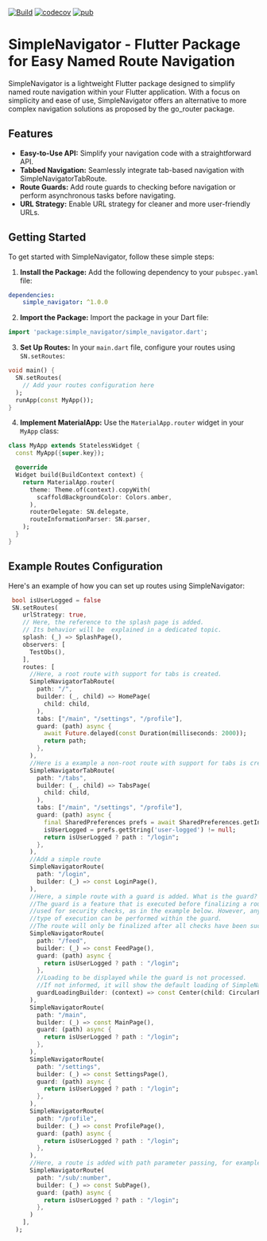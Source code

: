 
[![Build](https://github.com/michaelopes/simple_navigator/actions/workflows/build.yaml/badge.svg)](https://github.com/michaelopes/simple_navigator/actions/workflows/build.yaml) [![codecov](https://codecov.io/gh/michaelopes/simple_navigator/graph/badge.svg?token=7AS82WFNNW)](https://codecov.io/gh/michaelopes/simple_navigator)
[![pub](https://img.shields.io/pub/v/simple_navigator.svg?color=success)](https://pub.dev/packages/simple_navigator)

# SimpleNavigator - Flutter Package for Easy Named Route Navigation

SimpleNavigator is a lightweight Flutter package designed to simplify named route navigation within your Flutter application. With a focus on simplicity and ease of use, SimpleNavigator offers an alternative to more complex navigation solutions as proposed by the go_router package.

## Features
- **Easy-to-Use API:** Simplify your navigation code with a straightforward API.
- **Tabbed Navigation:** Seamlessly integrate tab-based navigation with SimpleNavigatorTabRoute.
- **Route Guards:** Add route guards to checking before navigation or perform asynchronous tasks before navigating.
- **URL Strategy:** Enable URL strategy for cleaner and more user-friendly URLs.

## Getting Started
To get started with SimpleNavigator, follow these simple steps:

1. **Install the Package:**
   Add the following dependency to your `pubspec.yaml` file:

```yaml
dependencies:
    simple_navigator: ^1.0.0
```

2. **Import the Package:**
Import the package in your Dart file:

```dart
import 'package:simple_navigator/simple_navigator.dart';
```

3. **Set Up Routes:**
In your `main.dart` file, configure your routes using `SN.setRoutes`:

```dart
void main() {
  SN.setRoutes(
    // Add your routes configuration here
  );
  runApp(const MyApp());
}
```

4. **Implement MaterialApp:**
Use the `MaterialApp.router` widget in your `MyApp` class:


```dart
class MyApp extends StatelessWidget {
  const MyApp({super.key});

  @override
  Widget build(BuildContext context) {
    return MaterialApp.router(
      theme: Theme.of(context).copyWith(
        scaffoldBackgroundColor: Colors.amber,
      ),
      routerDelegate: SN.delegate,
      routeInformationParser: SN.parser,
    );
  }
}
```

## Example Routes Configuration
Here's an example of how you can set up routes using SimpleNavigator:

```dart
 bool isUserLogged = false
 SN.setRoutes(
    urlStrategy: true,
    // Here, the reference to the splash page is added. 
    // Its behavior will be  explained in a dedicated topic.
    splash: (_) => SplashPage(),
    observers: [
      TestObs(),
    ],
    routes: [
      //Here, a root route with support for tabs is created.
      SimpleNavigatorTabRoute(
        path: "/",
        builder: (_, child) => HomePage(
          child: child,
        ),
        tabs: ["/main", "/settings", "/profile"],
        guard: (path) async {
          await Future.delayed(const Duration(milliseconds: 2000));
          return path;
        },
      ),
      //Here is a example a non-root route with support for tabs is created.
      SimpleNavigatorTabRoute(
        path: "/tabs",
        builder: (_, child) => TabsPage(
          child: child,
        ),
        tabs: ["/main", "/settings", "/profile"],
        guard: (path) async {
          final SharedPreferences prefs = await SharedPreferences.getInstance();
          isUserLogged = prefs.getString('user-logged') != null;
          return isUserLogged ? path : "/login";
        },
      ),
      //Add a simple route
      SimpleNavigatorRoute(
        path: "/login",
        builder: (_) => const LoginPage(),
      ),
      //Here, a simple route with a guard is added. What is the guard? 
      //The guard is a feature that is executed before finalizing a route and can be 
      //used for security checks, as in the example below. However, any other 
      //type of execution can be performed within the guard. 
      //The route will only be finalized after all checks have been successfully processed.
      SimpleNavigatorRoute(
        path: "/feed",
        builder: (_) => const FeedPage(),
        guard: (path) async {
          return isUserLogged ? path : "/login";
        },
        //Loading to be displayed while the guard is not processed. 
        //If not informed, it will show the default loading of SimpleNavigator.
        guardLoadingBuilder: (context) => const Center(child: CircularProgressIndicator(),),
      ),
      SimpleNavigatorRoute(
        path: "/main",
        builder: (_) => const MainPage(),
        guard: (path) async {
          return isUserLogged ? path : "/login";
        },
      ),
      SimpleNavigatorRoute(
        path: "/settings",
        builder: (_) => const SettingsPage(),
        guard: (path) async {
          return isUserLogged ? path : "/login";
        },
      ),
      SimpleNavigatorRoute(
        path: "/profile",
        builder: (_) => const ProfilePage(),
        guard: (path) async {
          return isUserLogged ? path : "/login";
        },
      ),
      //Here, a route is added with path parameter passing, for example: :number.
      SimpleNavigatorRoute(
        path: "/sub/:number",
        builder: (_) => const SubPage(),
        guard: (path) async {
          return isUserLogged ? path : "/login";
        },
      )
    ],
  );
```

